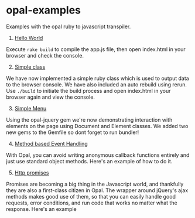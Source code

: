 # opal-examples
Examples with the opal ruby to javascript transpiler.

1. [Hello World](tree/1-hello-world-console)

  Execute `rake build` to compile the app.js file, then open index.html in your browser and check the console.

2. [Simple class](tree/2-simple-class)

  We have now implemented a simple ruby class which is used to output data to the browser console. We have also included an auto rebuild using rerun. Use `./build` to initiate the build process and open index.html in your browser again and view the console.

3. [Simple Menu](tree/3-simple-menu)

  Using the opal-jquery gem we're now demonstrating interaction with elements on the page using Document and Element classes. We added two new gems to the Gemfile so dont forget to run bundler!

4. [Method based Event Handling](tree/4-method-based-event-handling)

  With Opal, you can avoid writing anonymous callback functions entirely and just use standard object methods. Here's an example of how to do it.

5. [Http promises](tree/5-http-promises)

  Promises are becoming a big thing in the Javascript world, and thankfully they are also a first-class citizen in Opal. The wrapper around jQuery's ajax methods makes good use of them, so that you can easily handle good requests, error conditions, and run code that works no matter what the response. Here's an example
